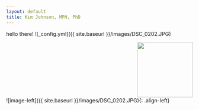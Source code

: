 ```yaml
---
layout: default
title: Kim Johnson, MPH, PhD
---
```


hello there!
![_config.yml]({{ site.baseurl }}/images/DSC_0202.JPG)

<div align="right"><img src="{{ site.baseurl }}/images/DSC_0202.JPG" width="150px"></div>
![image-left]({{ site.baseurl }}/images/DSC_0202.JPG){: .align-left}
